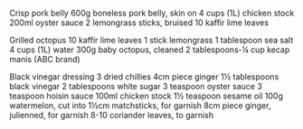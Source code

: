 Crisp pork belly
600g boneless pork belly, skin on
4 cups (1L) chicken stock
200ml oyster sauce
2 lemongrass sticks, bruised
10 kaffir lime leaves

Grilled octopus
10 kaffir lime leaves
1 stick lemongrass
1 tablespoon sea salt
4 cups (1L) water
300g baby octopus, cleaned
2 tablespoons-¼ cup kecap manis (ABC brand)

Black vinegar dressing
3 dried chillies
4cm piece ginger
1½ tablespoons black vinegar
2 tablespoons white sugar
3 teaspoon oyster sauce
3 teaspoon hoisin sauce
100ml chicken stock
1½ teaspoon sesame oil
100g watermelon, cut into 1½cm matchsticks, for garnish
8cm piece ginger, julienned, for garnish
8-10 coriander leaves, to garnish